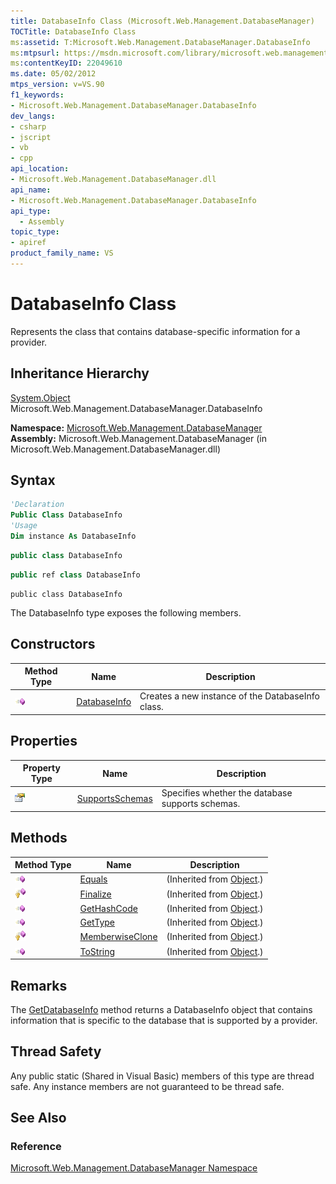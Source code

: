 ```yaml
---
title: DatabaseInfo Class (Microsoft.Web.Management.DatabaseManager)
TOCTitle: DatabaseInfo Class
ms:assetid: T:Microsoft.Web.Management.DatabaseManager.DatabaseInfo
ms:mtpsurl: https://msdn.microsoft.com/library/microsoft.web.management.databasemanager.databaseinfo(v=VS.90)
ms:contentKeyID: 22049610
ms.date: 05/02/2012
mtps_version: v=VS.90
f1_keywords:
- Microsoft.Web.Management.DatabaseManager.DatabaseInfo
dev_langs:
- csharp
- jscript
- vb
- cpp
api_location:
- Microsoft.Web.Management.DatabaseManager.dll
api_name:
- Microsoft.Web.Management.DatabaseManager.DatabaseInfo
api_type:
  - Assembly
topic_type:
- apiref
product_family_name: VS
---
```


# DatabaseInfo Class

Represents the class that contains database-specific information for a provider.

## Inheritance Hierarchy

[System.Object](https://msdn.microsoft.com/library/e5kfa45b)  
  Microsoft.Web.Management.DatabaseManager.DatabaseInfo  

**Namespace:**  [Microsoft.Web.Management.DatabaseManager](microsoft-web-management-databasemanager-namespace.md)  
**Assembly:**  Microsoft.Web.Management.DatabaseManager (in Microsoft.Web.Management.DatabaseManager.dll)

## Syntax

```vb
'Declaration
Public Class DatabaseInfo
'Usage
Dim instance As DatabaseInfo
```

```csharp
public class DatabaseInfo
```

```cpp
public ref class DatabaseInfo
```

```jscript
public class DatabaseInfo
```

The DatabaseInfo type exposes the following members.

## Constructors

|Method Type|Name|Description|
|--- |--- |--- |
|![Public method](images/Dd566041.pubmethod(en-us,VS.90).gif "Public method")|[DatabaseInfo](databaseinfo-constructor-microsoft-web-management-databasemanager.md)|Creates a new instance of the DatabaseInfo class.|

## Properties

|Property Type|Name|Description|
|--- |--- |--- |
|![Public property](images/Dd565931.pubproperty(en-us,VS.90).gif "Public property")|[SupportsSchemas](databaseinfo-supportsschemas-property-microsoft-web-management-databasemanager.md)|Specifies whether the database supports schemas.|

## Methods

|Method Type|Name|Description|
|--- |--- |--- |
|![Public method](images/Dd566041.pubmethod(en-us,VS.90).gif "Public method")|[Equals](https://msdn.microsoft.com/library/bsc2ak47)|(Inherited from [Object](https://msdn.microsoft.com/library/e5kfa45b).)|
|![Protected method](images/Dd566041.protmethod(en-us,VS.90).gif "Protected method")|[Finalize](https://msdn.microsoft.com/library/4k87zsw7)|(Inherited from [Object](https://msdn.microsoft.com/library/e5kfa45b).)|
|![Public method](images/Dd566041.pubmethod(en-us,VS.90).gif "Public method")|[GetHashCode](https://msdn.microsoft.com/library/zdee4b3y)|(Inherited from [Object](https://msdn.microsoft.com/library/e5kfa45b).)|
|![Public method](images/Dd566041.pubmethod(en-us,VS.90).gif "Public method")|[GetType](https://msdn.microsoft.com/library/dfwy45w9)|(Inherited from [Object](https://msdn.microsoft.com/library/e5kfa45b).)|
|![Protected method](images/Dd566041.protmethod(en-us,VS.90).gif "Protected method")|[MemberwiseClone](https://msdn.microsoft.com/library/57ctke0a)|(Inherited from [Object](https://msdn.microsoft.com/library/e5kfa45b).)|
|![Public method](images/Dd566041.pubmethod(en-us,VS.90).gif "Public method")|[ToString](https://msdn.microsoft.com/library/7bxwbwt2)|(Inherited from [Object](https://msdn.microsoft.com/library/e5kfa45b).)|

## Remarks

The [GetDatabaseInfo](databaseprovider-getdatabaseinfo-method-microsoft-web-management-databasemanager.md) method returns a DatabaseInfo object that contains information that is specific to the database that is supported by a provider.

## Thread Safety

Any public static (Shared in Visual Basic) members of this type are thread safe. Any instance members are not guaranteed to be thread safe.

## See Also

### Reference

[Microsoft.Web.Management.DatabaseManager Namespace](microsoft-web-management-databasemanager-namespace.md)
